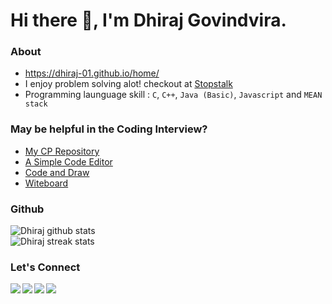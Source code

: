 # Hi there 👋, I'm Dhiraj Govindvira.

### About
- https://dhiraj-01.github.io/home/ 
- I enjoy problem solving alot! checkout at [Stopstalk](https://www.stopstalk.com/user/profile/dhiraj_01)
- Programming launguage skill : `C`, `C++`, `Java (Basic)`, `Javascript` and `MEAN stack`

### May be helpful in the Coding Interview?
- [My CP Repository](https://github.com/dhiraj-01/CP)
- [A Simple Code Editor](https://dhiraj-01.github.io/Code-Editor/)
- [Code and Draw](https://dhiraj-01.github.io/Code-and-Draw/)
- [Witeboard](https://witeboard.com/)

### Github

<!-- ![Dhiraj trophy](https://github-profile-trophy.vercel.app/?username=dhiraj-01&margin-w=15)  -->
<!-- ![Dhiraj top langs](https://github-readme-stats.vercel.app/api/top-langs?username=dhiraj-01&show_icons=true&locale=en&layout=compact)   -->

![Dhiraj github stats](https://github-readme-stats.vercel.app/api?username=dhiraj-01&show_icons=true)  
![Dhiraj streak stats](https://github-readme-streak-stats.herokuapp.com/?user=dhiraj-01&)  

### Let's Connect
<!-- 
[![Linkedln](https://img.icons8.com/cute-clipart/64/000000/linkedin.png)](https://www.linkedin.com/in/dhiraj-01/)
[![Gmail](https://img.icons8.com/cute-clipart/64/000000/gmail.png)](hi.dhiraj)
[![Instagram](https://img.icons8.com/cute-clipart/64/000000/instagram-new.png)](https://www.instagram.com/dhiraj_govindvira/)
 -->

<a href="https://dhiraj-01.github.io/home/"> 
  <img align="left" src="https://img.icons8.com/cute-clipart/64/000000/globe.png"/>
</a>
<a href="https://www.linkedin.com/in/dhiraj-01/"> 
    <img align="left" src="https://img.icons8.com/cute-clipart/64/000000/linkedin.png"></img>
</a>
<a href="mailto:hi.dhiraj.govindvira@gmail.com"> 
    <img align="left" src="https://img.icons8.com/cute-clipart/64/000000/gmail.png"></img>
</a>
<a href="https://www.instagram.com/dhiraj_govindvira/"> 
    <img align="left" src="https://img.icons8.com/cute-clipart/64/000000/instagram-new.png"></img>
</a>


<!--
**Dhiraj-01/Dhiraj-01** is a ✨ _special_ ✨ repository because its `README.md` (this file) appears on your GitHub profile.

![Top languages](https://github-readme-stats.vercel.app/api/top-langs/?username=dhiraj-01&layout=compact&langs_count=6&theme=graywhite)
![Visitor Count](https://profile-counter.glitch.me/Dhiraj-01/count.svg)

Here are some ideas to get you started:

- 🔭 I’m currently working on ...
- 🌱 I’m currently learning ...
- 👯 I’m looking to collaborate on ...
- 🤔 I’m looking for help with ...
- 💬 Ask me about ...
- 📫 How to reach me: ...
- 😄 Pronouns: ...
- ⚡ Fun fact: ...
-->
